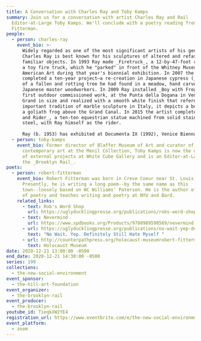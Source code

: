 ```yaml
---
title: A Conversation with Charles Ray and Toby Kamps
summary: Join us for a conversation with artist Charles Ray and Rail
  Editor-at-Large Toby Kamps. We'll conclude with a poetry reading from Robert
  Fitterman.
people:
  - person: charles-ray
    event_bio: >-
      Widely regarded as one of the most significant artists of his generation,
      Charles Ray is best known for his sculptures of altered and refashioned
      familiar objects. In 1993 Ray made _Firetruck_, a 12-by-47-foot replica of
      a toy fire truck, which he "parked" in front of the Whitney Museum of
      American Art during that year's biennial exhibition. In 2007 the artist
      completed a ten-year project—a re-creation in Japanese cypress (_Hinoki_)
      of a fallen and rotting tree he had found in a meadow, hand carved by
      Japanese master woodworkers. In 2009 Ray installed _Boy with Frog_, his
      first outdoor commissioned work, at the Punta della Dogana in Venice.
      Grand in size and realized with a smooth white finish that references the
      important tradition of marble sculpture in Italy, it depicts a boy holding
      a goliath frog above the Grand Canal. In 2015 the artist completed _Horse
      and Rider_, a ten-ton equestrian statue machined from solid stainless
      steel, with Ray himself as the rider.  
        
      Ray (b. 1953) has exhibited at Documenta IX (1992), Venice Biennales in 1993, 2003, and 2013 and five Whitney Biennials, and he has had one-person museum exhibitions in Basel, Chicago, London, Los Angeles, Milan, Bern, Vienna, and Oslo, among other cities. Ray lives and works in Los Angeles.
  - person: toby-kamps
    event_bio: Former director of Blaffer Museum of Art and curator of modern and
      contemporary art at the Menil Collection, Toby Kamps is now the director
      of external projects at White Cube Gallery and is an Editor-at-Large for
      the _Brooklyn Rail_.
poets:
  - person: robert-fitterman
    event_bio: Robert Fitterman was born in Creve Coeur near St. Louis, Missouri.
      Presently, he is writing a long poem--by the same name as this
      town--loosely based on WC Williams' Paterson. He is the author of 15 books
      of poetry and teaches writing and poetry at NYU and Bard.
    related_links:
      - text: Rob's Word Shop
        url: https://uglyducklingpresse.org/publications/robs-word-shop/
      - text: Nevermind
        url: https://www.spdbooks.org/Products/9780989598569/nevermind.aspx
      - url: https://uglyducklingpresse.org/publications/no-wait-yep-definitely-still-hate-myself/
        text: "No Wait. Yep. Definitely Still Hate Myself "
      - url: http://counterpathpress.org/holocaust-museumrobert-fitterman
        text: Holocaust Museum
date: 2020-12-21 13:00:00 -0500
end_date: 2020-12-21 14:30:00 -0500
series: 199
collections:
  - the-new-social-environment
event_sponsor:
  - the-hill-art-foundation
event_organizer:
  - the-brooklyn-rail
event_producer:
  - the-brooklyn-rail
youtube_id: TieqkXW2YE4
registration_url: https://www.eventbrite.com/e/the-new-social-environment-199-charles-ray-tickets-132188500363
event_platform:
  - zoom
---
```

